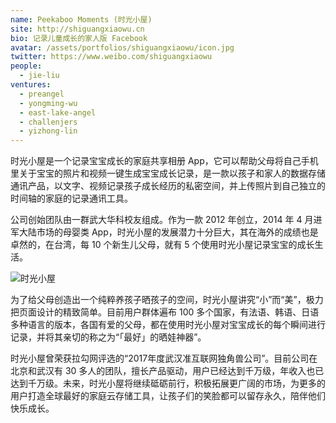 ```yaml
---
name: Peekaboo Moments (时光小屋)
site: http://shiguangxiaowu.cn
bio: 记录儿童成长的家人版 Facebook
avatar: /assets/portfolios/shiguangxiaowu/icon.jpg
twitter: https://www.weibo.com/shiguangxiaowu
people:
  - jie-liu
ventures:
  - preangel
  - yongming-wu
  - east-lake-angel
  - challenjers
  - yizhong-lin
---
```


时光小屋是一个记录宝宝成长的家庭共享相册 App，它可以帮助父母将自己手机里关于宝宝的照片和视频一键生成宝宝成长记录，是一款以孩子和家人的数据存储通讯产品，以文字、视频记录孩子成长经历的私密空间，并上传照片到自己独立的时间轴的家庭的记录通讯工具。

公司创始团队由一群武大华科校友组成。作为一款 2012 年创立，2014 年 4 月进军大陆市场的母婴类 App，时光小屋的发展潜力十分巨大，其在海外的成绩也是卓然的，在台湾，每 10 个新生儿父母，就有 5 个使用时光小屋记录宝宝的成长生活。

![时光小屋](/assets/portfolios/shiguangxiaowu/banner.png)

为了给父母创造出一个纯粹养孩子晒孩子的空间，时光小屋讲究“小”而“美”，极力把页面设计的精致简单。目前用户群体遍布 100 多个国家，有法语、韩语、日语多种语言的版本，各国有爱的父母，都在使用时光小屋对宝宝成长的每个瞬间进行记录，并将其亲切的称之为“「最好」的晒娃神器”。

时光小屋曾荣获拉勾网评选的“2017年度武汉准互联网独角兽公司”。目前公司在北京和武汉有 30 多人的团队，擅长产品驱动，用户已经达到千万级，年收入也已达到千万级。未来，时光小屋将继续砥砺前行，积极拓展更广阔的市场，为更多的用户打造全球最好的家庭云存储工具，让孩子们的笑脸都可以留存永久，陪伴他们快乐成长。

